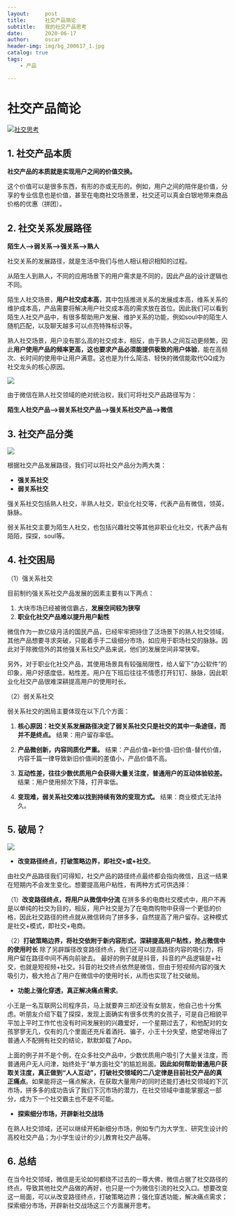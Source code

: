 ```yaml
---
layout:     post
title:      社交产品简论
subtitle:   我的社交产品思考
date:       2020-06-17
author:     oscar
header-img: img/bg_200617_1.jpg
catalog: true
tags:
    - 产品

---
```

# 社交产品简论

[![社交思考](https://pic.downk.cc/item/5ee9d0dda240b370e3eea61a.jpg)](https://pic.downk.cc/item/5ee9d0dda240b370e3eea61a.jpg)


## 1. 社交产品本质

**社交产品的本质就是实现用户之间的价值交换。**

这个价值可以是很多东西，有形的亦或无形的。例如，用户之间的陪伴是价值，分享的专业信息也是价值，甚至在电商社交场景里，社交还可以真金白银地带来商品价格的优惠（拼团）。





## 2. 社交关系发展路径

**陌生人-->弱关系-->强关系-->熟人**

社交关系的发展路径，就是生活中我们与他人相认相识相知的过程。

从陌生人到熟人，不同的应用场景下的用户需求是不同的，因此产品的设计逻辑也不同。

陌生人社交场景，**用户社交成本高**，其中包括推进关系的发展成本高，维系关系的维护成本高，产品需要将解决用户社交成本高的需求放在首位。因此我们可以看到陌生人社交产品中，有很多帮助用户发展、维护关系的功能，例如soul中的陌生人随机匹配，以及聊天越多可以点亮特殊标识等。

熟人社交场景，用户没有那么高的社交成本，相反，由于熟人之间互动更频繁，因此**用户使用产品的频率更高，这也要求产品必须能提供极致的用户体验**，能在高频次、长时间的使用中让用户满意。这也是为什么简洁、轻快的微信能取代QQ成为社交龙头的核心原因。

[![](https://pic.downk.cc/item/5eead58c14195aa594f01475.jpg)](https://pic.downk.cc/item/5eead58c14195aa594f01475.jpg)

由于微信在熟人社交领域的绝对统治权，我们可将社交产品路径写为：

**陌生人社交产品-->弱关系社交产品-->强关系社交产品-->微信**





## 3. 社交产品分类

[![](https://pic.downk.cc/item/5eead7f014195aa594f250c6.jpg)](https://pic.downk.cc/item/5eead7f014195aa594f250c6.jpg)


根据社交产品发展路径，我们可以将社交产品分为两大类：

 - **强关系社交**
 - **弱关系社交**

强关系社交包括熟人社交，半熟人社交，职业化社交等，代表产品有微信，领英，脉脉。

弱关系社交主要为陌生人社交，也包括兴趣社交等其他非职业化社交，代表产品有陌陌，探探，soul等。





## 4. 社交困局

（1）强关系社交

目前制约强关系社交产品发展的因素主要有以下两点：

 1. 大块市场已经被微信霸占，**发展空间较为狭窄**
 2. **职业化社交产品难以提升用户黏性**
 
微信作为一款亿级月活的国民产品，已经牢牢把持住了泛场景下的熟人社交领域，其他产品想要寻求突破，只能着手于二级细分市场，如应用于职场社交的脉脉。因此对于除微信外的其他强关系社交产品来说，他们的发展空间非常狭窄。

另外，对于职业化社交产品，其使用场景具有较强局限性，给人留下“办公软件”的印象，用户好感度低，粘性差。用户在下班后往往不情愿打开钉钉、脉脉，因此职业化社交产品很难深耕提高用户的使用时长。


（2）弱关系社交

弱关系社交的困局主要体现在以下几个方面：

 1. **核心原因：社交关系发展路径决定了弱关系社交只是社交的其中一条途径，而并不是终点。**
 结果：用户留存率低。

 2. **产品微创新，内容同质化严重。**
 结果：产品价值=新价值-旧价值-替代价值，内容千篇一律导致新旧价值间的差值小，产品价值不高。

 3. **互动性差，往往少数优质用户会获得大量关注度，普通用户的互动体验较差。**
 结果：用户使用频次下降，打开率低。

 4. **变现难，弱关系社交难以找到持续有效的变现方式。**
 结果：商业模式无法持久。
 





## 5. 破局？

[![](https://pic.downk.cc/item/5eeae50314195aa59403c315.jpg)](https://pic.downk.cc/item/5eeae50314195aa59403c315.jpg)

 - **改变路径终点，打破策略边界，即社交+或+社交**。

由社交产品路径我们可得知，社交产品的路径终点最终都会指向微信，且这一结果在短期内不会发生变化。想要提高用户粘性，有两种方式可供选择：

 （1）**改变路径终点，将用户从微信中分流**
 在拼多多的电商社交模式中，用户不再是以单纯的社交为目的，相反，用户社交是为了在电商购物中获得一个更低的价格，因此社交路径的终点就从微信转向了拼多多，自然提高了用户留存。这种模式是社交+模式，即社交+电商。
 
 （2）**打破策略边界，将社交依附于新内容形式，深耕提高用户粘性，抢占微信中的使用时长**
除了另辟蹊径改变路径终点，我们还可以提高路径内容的吸引力，将用户留在路径中间不再向前驶去。
最好的例子就是抖音，抖音的产品逻辑是+社交，也就是短视频+社交。抖音的社交终点依然是微信，但由于短视频内容的强大吸引力，极大抢占了用户在微信中的使用时长，从而也实现了社交破局。

- **功能上强化穿透，真正解决痛点需求**。

小王是一名互联网公司程序员，马上就要奔三却还没有女朋友，他自己也十分焦虑。听朋友介绍下载了探探，发现上面确实有很多优秀的女孩子，可是自己相貌平平加上平时工作忙也没有时间发展别的兴趣爱好，一个星期过去了，和他配对的女孩寥寥无几，仅有的几个里面还充斥着酒托、骗子，小王十分失望，绝望地得出了普通人不配拥有社交的结论，默默卸载了App。

上面的例子并不是个例，在众多社交产品中，少数优质用户吸引了大量关注度，而普通用户无人问津，始终处于"单方面社交"的尴尬局面。**因此如何帮助普通用户获取关注度，真正做到“人人互动”，打破社交领域的二八定律是目前社交产品的真正痛点**。如果能将这一痛点解决，在获取大量用户的同时还能打通社交领域的下沉市场，拼多多的成功告诉了我们下沉市场的潜力，在社交领域中谁能掌握这一部分，成为下一个社交霸主也不是不可能。


- **探索细分市场，开辟新社交战场**

在熟人社交领域，还可以继续开拓新细分市场，例如专门为大学生、研究生设计的高校社交产品；为小学生设计的少儿教育社交产品等。


## 6. 总结

在当今社交领域，微信是无论如何都绕不过去的一尊大佛，微信占据了社交路径的终点，导致其他社交产品做的再好，也只是一个为微信引流的社交入口。想要改变这一局面，可以从改变路径终点，打破策略边界；强化穿透功能，解决痛点需求；探索细分市场，开辟新社交战场这三个方面展开思考。


